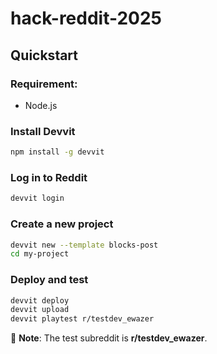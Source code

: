 # hack-reddit-2025

## Quickstart

### Requirement:
- Node.js

### Install Devvit
```sh
npm install -g devvit
```

### Log in to Reddit
```sh
devvit login
```

### Create a new project
```sh
devvit new --template blocks-post
cd my-project
```

### Deploy and test
```sh
devvit deploy
devvit upload
devvit playtest r/testdev_ewazer
```

🔹 **Note**: The test subreddit is **r/testdev_ewazer**.
